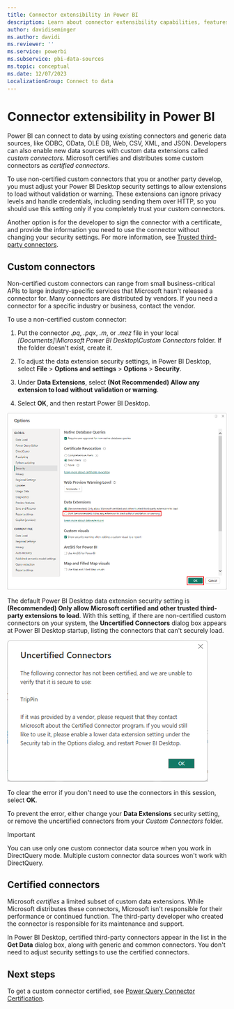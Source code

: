 ```yaml
---
title: Connector extensibility in Power BI
description: Learn about connector extensibility capabilities, features, security settings, and certified connectors.
author: davidiseminger
ms.author: davidi
ms.reviewer: ''
ms.service: powerbi
ms.subservice: pbi-data-sources
ms.topic: conceptual
ms.date: 12/07/2023
LocalizationGroup: Connect to data
---
```


# Connector extensibility in Power BI

Power BI can connect to data by using existing connectors and generic data sources, like ODBC, OData, OLE DB, Web, CSV, XML, and JSON. Developers can also enable new data sources with custom data extensions called *custom connectors*. Microsoft certifies and distributes some custom connectors as *certified connectors*.

To use non-certified custom connectors that you or another party develop, you must adjust your Power BI Desktop security settings to allow extensions to load without validation or warning. These extensions can ignore privacy levels and handle credentials, including sending them over HTTP, so you should use this setting only if you completely trust your custom connectors.

Another option is for the developer to sign the connector with a certificate, and provide the information you need to use the connector without changing your security settings. For more information, see [Trusted third-party connectors](desktop-trusted-third-party-connectors.md).

## Custom connectors

Non-certified custom connectors can range from small business-critical APIs to large industry-specific services that Microsoft hasn't released a connector for. Many connectors are distributed by vendors. If you need a connector for a specific industry or business, contact the vendor.

To use a non-certified custom connector:

1. Put the connector *.pq*, *.pqx*, *.m*, or *.mez* file in your local *\[Documents]\\Microsoft Power BI Desktop\\Custom Connectors* folder. If the folder doesn't exist, create it.

1. To adjust the data extension security settings, in Power BI Desktop, select **File** > **Options and settings** > **Options** > **Security**.

1. Under **Data Extensions**, select **(Not Recommended) Allow any extension to load without validation or warning**.

1. Select **OK**, and then restart Power BI Desktop. 

![Screenshot that shows allowing non-certified custom connectors in Data Extension Security options.](media/desktop-connector-extensibility/data-extension-security-1.png)

The default Power BI Desktop data extension security setting is **(Recommended) Only allow Microsoft certified and other trusted third-party extensions to load**. With this setting, if there are non-certified custom connectors on your system, the **Uncertified Connectors** dialog box appears at Power BI Desktop startup, listing the connectors that can't securely load.

![Screenshot that shows the Uncertified Connectors dialog box.](media/desktop-connector-extensibility/data-extension-security-2.png)

To clear the error if you don't need to use the connectors in this session, select **OK**. 

To prevent the error, either change your **Data Extensions** security setting, or remove the uncertified connectors from your *Custom Connectors* folder.

> [!IMPORTANT]
> You can use only one custom connector data source when you work in DirectQuery mode. Multiple custom connector data sources won't work with DirectQuery.

## Certified connectors

Microsoft *certifies* a limited subset of custom data extensions. While Microsoft distributes these connectors, Microsoft isn't responsible for their performance or continued function. The third-party developer who created the connector is responsible for its maintenance and support.

In Power BI Desktop, certified third-party connectors appear in the list in the **Get Data** dialog box, along with generic and common connectors. You don't need to adjust security settings to use the certified connectors.

## Next steps

To get a custom connector certified, see [Power Query Connector Certification](/power-query/connectorcertification).